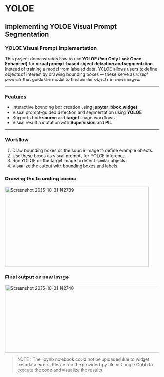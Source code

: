 # YOLOE
## Implementing YOLOE Visual Prompt Segmentation

### YOLOE Visual Prompt Implementation

This project demonstrates how to use **YOLOE (You Only Look Once Enhanced)** for **visual prompt–based object detection and segmentation**.  
Instead of training a model from labeled data, YOLOE allows users to define objects of interest by drawing bounding boxes — these serve as *visual prompts* that guide the model to find similar objects in new images.

---

### Features
- Interactive bounding box creation using **jupyter_bbox_widget**
- Visual prompt–guided detection and segmentation using **YOLOE**
- Supports both **source** and **target** image workflows
- Visual result annotation with **Supervision** and **PIL**

---

### Workflow
1. Draw bounding boxes on the source image to define example objects.
2. Use these boxes as visual prompts for YOLOE inference.
3. Run YOLOE on the target image to detect similar objects.
4. Visualize the output with bounding boxes and labels.


### Drawing the bounding boxes:
<img width="471" height="263" alt="Screenshot 2025-10-31 142739" src="https://github.com/user-attachments/assets/1eec89e2-577a-4234-b3a1-89421108ea2c" />

### Final output on new image 
<img width="615" height="222" alt="Screenshot 2025-10-31 142748" src="https://github.com/user-attachments/assets/56be04de-781c-4d24-9e7c-160f35216ddb" />

> NOTE : The .ipynb notebook could not be uploaded due to widget metadata errors. Please run the provided .py file in Google Colab to execute the code and visualize the results.
